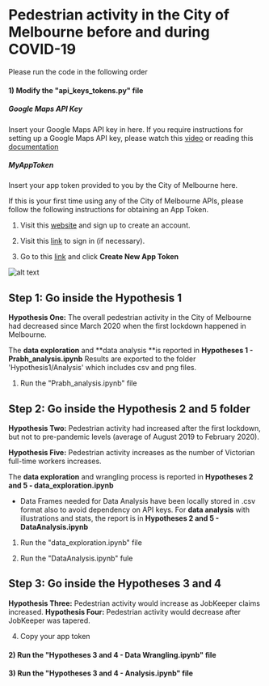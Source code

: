 # Pedestrian activity in the City of Melbourne before and during COVID-19
 Please run the code in the following order
 
 #### 1) Modify the "api_keys_tokens.py" file

##### Google Maps API Key
Insert your Google Maps API key in here.
If you require instructions for setting up a Google Maps API key, please watch this [video](https://www.youtube.com/watch?v=2_HZObVbe-g&t=10s) or reading this [documentation](https://developers.google.com/maps/documentation/javascript/get-api-key)

##### MyAppToken
Insert your app token provided to you by the City of Melbourne here.

If this is your first time using any of the City of Melbourne APIs, please follow the following instructions for obtaining an App Token.

1) Visit this [website](https://data.melbourne.vic.gov.au/signup) and sign up to create an account.

2) Visit this [link](https://data.melbourne.vic.gov.au/login) to sign in (if necessary).

3) Go to this [link](https://data.melbourne.vic.gov.au/profile/edit/developer_settings) and click **Create New App Token**

![alt text](https://github.com/James-Akerman/project-one/blob/main/Readme%20images/get%20app%20token.PNG "Create New App Token")

 

## Step 1: Go inside the Hypothesis 1

**Hypothesis One:** The overall pedestrian activity in the City of Melbourne had decreased since March 2020 when the first lockdown happened in Melbourne.

The **data exploration** and **data analysis **is reported in **Hypotheses 1 - Prabh_analysis.ipynb**
Results are exported to the folder 'Hypothesis1/Analysis' which includes csv and png files.


1) Run the "Prabh_analysis.ipynb" file


## Step 2: Go inside the Hypothesis 2 and 5 folder

**Hypothesis Two:** Pedestrian activity had increased after the first lockdown, but not to pre-pandemic levels (average of August 2019 to February 2020).

**Hypothesis Five:** Pedestrian activity increases as the number of Victorian full-time workers increases.

The **data exploration** and wrangling process is reported in **Hypotheses 2 and 5 - data_exploration.ipynb**
- Data Frames needed for Data Analysis have been locally stored in .csv format also to avoid dependency on API keys.
For **data analysis** with illustrations and stats, the report is in **Hypotheses 2 and 5 - DataAnalysis.ipynb**

1) Run the "data_exploration.ipynb" file

2) Run the "DataAnalysis.ipynb" fule



## Step 3: Go inside the Hypotheses 3 and 4

**Hypothesis Three:** Pedestrian activity would increase as JobKeeper claims increased.
**Hypothesis Four:** Pedestrian activity would decrease after JobKeeper was tapered.

4) Copy your app token

#### 2) Run the "Hypotheses 3 and 4 - Data Wrangling.ipynb" file

#### 3) Run the "Hypotheses 3 and 4 - Analysis.ipynb" file

